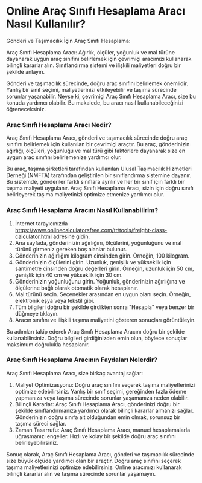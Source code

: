 Online Araç Sınıfı Hesaplama Aracı Nasıl Kullanılır?
====================================================

Gönderi ve Taşımacılık İçin Araç Sınıfı Hesaplama:

Araç Sınıfı Hesaplama Aracı: Ağırlık, ölçüler, yoğunluk ve mal türüne dayanarak uygun araç sınıfını belirlemek için çevrimiçi aracımızı kullanarak bilinçli kararlar alın. Sınıflandırma sistemi ve ilişkili maliyetleri doğru bir şekilde anlayın.

Gönderi ve taşımacılık sürecinde, doğru araç sınıfını belirlemek önemlidir. Yanlış bir sınıf seçimi, maliyetlerinizi etkileyebilir ve taşıma sürecinde sorunlar yaşanabilir. Neyse ki, çevrimiçi Araç Sınıfı Hesaplama Aracı, size bu konuda yardımcı olabilir. Bu makalede, bu aracı nasıl kullanabileceğinizi öğreneceksiniz.

### Araç Sınıfı Hesaplama Aracı Nedir?

Araç Sınıfı Hesaplama Aracı, gönderi ve taşımacılık sürecinde doğru araç sınıfını belirlemek için kullanılan bir çevrimiçi araçtır. Bu araç, gönderinizin ağırlığı, ölçüleri, yoğunluğu ve mal türü gibi faktörlere dayanarak size en uygun araç sınıfını belirlemenize yardımcı olur.

Bu araç, taşıma şirketleri tarafından kullanılan Ulusal Taşımacılık Hizmetleri Derneği (NMFTA) tarafından geliştirilen bir sınıflandırma sistemine dayanır. Bu sistemde, gönderiler farklı sınıflara ayrılır ve her bir sınıf için farklı bir taşıma maliyeti uygulanır. Araç Sınıfı Hesaplama Aracı, sizin için doğru sınıfı belirleyerek taşıma maliyetinizi optimize etmenize yardımcı olur.

### Araç Sınıfı Hesaplama Aracını Nasıl Kullanabilirim?

1. İnternet tarayıcınızda <https://www.onlinecalculatorsfree.com/tr/tools/freight-class-calculator.html> adresine gidin.
2. Ana sayfada, gönderinizin ağırlığını, ölçülerini, yoğunluğunu ve mal türünü girmeniz gereken boş alanlar bulunur.
3. Gönderinizin ağırlığını kilogram cinsinden girin. Örneğin, 100 kilogram.
4. Gönderinizin ölçülerini girin. Uzunluk, genişlik ve yükseklik için santimetre cinsinden doğru değerleri girin. Örneğin, uzunluk için 50 cm, genişlik için 40 cm ve yükseklik için 30 cm.
5. Gönderinizin yoğunluğunu girin. Yoğunluk, gönderinizin ağırlığına ve ölçülerine bağlı olarak otomatik olarak hesaplanır.
6. Mal türünü seçin. Seçenekler arasından en uygun olanı seçin. Örneğin, elektronik eşya veya tekstil gibi.
7. Tüm bilgileri doğru bir şekilde girdikten sonra "Hesapla" veya benzer bir düğmeye tıklayın.
8. Aracın sınıfını ve ilişkili taşıma maliyetini gösteren sonuçları görüntüleyin.

Bu adımları takip ederek Araç Sınıfı Hesaplama Aracını doğru bir şekilde kullanabilirsiniz. Doğru bilgileri girdiğinizden emin olun, böylece sonuçlar maksimum doğrulukla hesaplanır.

### Araç Sınıfı Hesaplama Aracının Faydaları Nelerdir?

Araç Sınıfı Hesaplama Aracı, size birkaç avantaj sağlar:

1. Maliyet Optimizasyonu: Doğru araç sınıfını seçerek taşıma maliyetlerinizi optimize edebilirsiniz. Yanlış bir sınıf seçimi, gereğinden fazla ödeme yapmanıza veya taşıma sürecinde sorunlar yaşamanıza neden olabilir.
2. Bilinçli Kararlar: Araç Sınıfı Hesaplama Aracı, gönderinizi doğru bir şekilde sınıflandırmanıza yardımcı olarak bilinçli kararlar almanızı sağlar. Gönderinizin doğru sınıfa ait olduğundan emin olmak, sorunsuz bir taşıma süreci sağlar.
3. Zaman Tasarrufu: Araç Sınıfı Hesaplama Aracı, manuel hesaplamalarla uğraşmanızı engeller. Hızlı ve kolay bir şekilde doğru araç sınıfını belirleyebilirsiniz.

Sonuç olarak, Araç Sınıfı Hesaplama Aracı, gönderi ve taşımacılık sürecinde size büyük ölçüde yardımcı olan bir araçtır. Doğru araç sınıfını seçerek taşıma maliyetlerinizi optimize edebilirsiniz. Online aracımızı kullanarak bilinçli kararlar alın ve taşıma sürecinde sorunlar yaşamayın.
